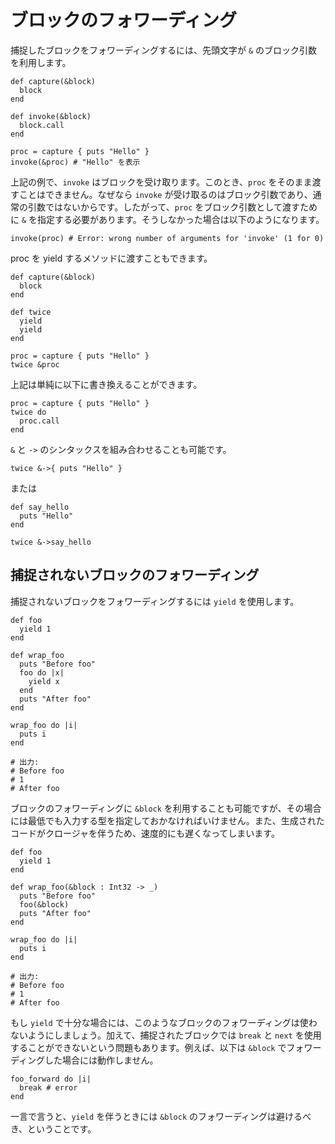 # ブロックのフォワーディング

捕捉したブロックをフォワーディングするには、先頭文字が `&` のブロック引数を利用します。

```crystal
def capture(&block)
  block
end

def invoke(&block)
  block.call
end

proc = capture { puts "Hello" }
invoke(&proc) # "Hello" を表示
```

上記の例で、`invoke` はブロックを受け取ります。このとき、`proc` をそのまま渡すことはできません。なぜなら `invoke` が受け取るのはブロック引数であり、通常の引数ではないからです。したがって、`proc` をブロック引数として渡すために `&` を指定する必要があります。そうしなかった場合は以下のようになります。

```crystal
invoke(proc) # Error: wrong number of arguments for 'invoke' (1 for 0)
```

proc を yield するメソッドに渡すこともできます。

```crystal
def capture(&block)
  block
end

def twice
  yield
  yield
end

proc = capture { puts "Hello" }
twice &proc
```

上記は単純に以下に書き換えることができます。

```crystal
proc = capture { puts "Hello" }
twice do
  proc.call
end
```

`&` と `->` のシンタックスを組み合わせることも可能です。

```crystal
twice &->{ puts "Hello" }
```

または

```crystal
def say_hello
  puts "Hello"
end

twice &->say_hello
```

## 捕捉されないブロックのフォワーディング

捕捉されないブロックをフォワーディングするには `yield` を使用します。

```crystal
def foo
  yield 1
end

def wrap_foo
  puts "Before foo"
  foo do |x|
    yield x
  end
  puts "After foo"
end

wrap_foo do |i|
  puts i
end

# 出力:
# Before foo
# 1
# After foo
```

ブロックのフォワーディングに `&block` を利用することも可能ですが、その場合には最低でも入力する型を指定しておかなければいけません。また、生成されたコードがクロージャを伴うため、速度的にも遅くなってしまいます。

```crystal
def foo
  yield 1
end

def wrap_foo(&block : Int32 -> _)
  puts "Before foo"
  foo(&block)
  puts "After foo"
end

wrap_foo do |i|
  puts i
end

# 出力:
# Before foo
# 1
# After foo
```

もし `yield` で十分な場合には、このようなブロックのフォワーディングは使わないようにしましょう。加えて、捕捉されたブロックでは `break` と `next` を使用することができないという問題もあります。例えば、以下は `&block` でフォワーディングした場合には動作しません。

```crystal
foo_forward do |i|
  break # error
end
```

一言で言うと、`yield` を伴うときには `&block` のフォワーディングは避けるべき、ということです。
